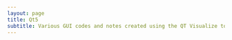 ```yaml
---
layout: page
title: Qt5
subtitle: Various GUI codes and notes created using the QT Visualize tool.
---
```


